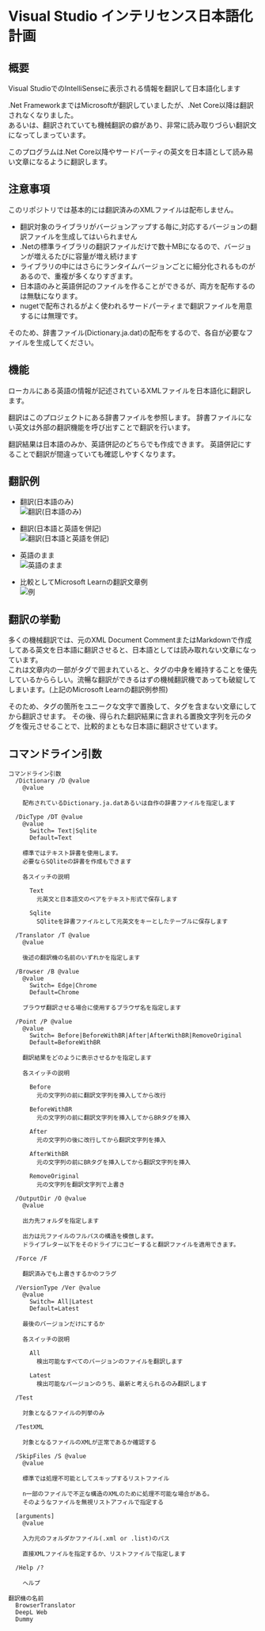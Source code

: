 ﻿# Visual Studio インテリセンス日本語化計画

## 概要
Visual StudioでのIntelliSenseに表示される情報を翻訳して日本語化します  

.Net FrameworkまではMicrosoftが翻訳していましたが、.Net Core以降は翻訳されなくなりました。  
あるいは、翻訳されていても機械翻訳の癖があり、非常に読み取りづらい翻訳文になってしまっています。



このプログラムは.Net Core以降やサードパーティの英文を日本語として読み易い文章になるように翻訳します。

## 注意事項
このリポジトリでは基本的には翻訳済みのXMLファイルは配布しません。

- 翻訳対象のライブラリがバージョンアップする毎に,対応するバージョンの翻訳ファイルを生成してはいられません
- .Netの標準ライブラリの翻訳ファイルだけで数十MBになるので、バージョンが増えるたびに容量が増え続けます
- ライブラリの中にはさらにランタイムバージョンごとに細分化されるものがあるので、重複が多くなりすぎます。
- 日本語のみと英語併記のファイルを作ることができるが、両方を配布するのは無駄になります。
- nugetで配布されるがよく使われるサードパーティまで翻訳ファイルを用意するには無理です。

そのため、辞書ファイル(Dictionary.ja.dat)の配布をするので、各自が必要なファイルを生成してください。

## 機能
ローカルにある英語の情報が記述されているXMLファイルを日本語化に翻訳します。

翻訳はこのプロジェクトにある辞書ファイルを参照します。
辞書ファイルにない英文は外部の翻訳機能を呼び出すことで翻訳を行います。

翻訳結果は日本語のみか、英語併記のどちらでも作成できます。
英語併記にすることで翻訳が間違っていても確認しやすくなります。

## 翻訳例
- 翻訳(日本語のみ)  
![翻訳(日本語のみ)](./doc/日本語のみ.png)

- 翻訳(日本語と英語を併記)  
![翻訳(日本語と英語を併記)](./doc/日英併記.png)

- 英語のまま  
![英語のまま](./doc/英語のみ.png)

- 比較としてMicrosoft Learnの翻訳文章例  
![例](./doc/learn.png)


## 翻訳の挙動
多くの機械翻訳では、元のXML Document CommentまたはMarkdownで作成してある英文を日本語に翻訳させると、日本語としては読み取れない文章になっています。  
これは文章内の一部がタグで囲まれていると、タグの中身を維持することを優先しているかららしい。流暢な翻訳ができるはずの機械翻訳機であっても破綻してしまいます。(上記のMicrosoft Learnの翻訳例参照)


そのため、タグの箇所をユニークな文字で置換して、タグを含まない文章にしてから翻訳させます。
その後、得られた翻訳結果に含まれる置換文字列を元のタグを復元させることで、比較的まともな日本語に翻訳させています。

## コマンドライン引数

```
コマンドライン引数
  /Dictionary /D @value
    @value

    配布されているDictionary.ja.datあるいは自作の辞書ファイルを指定します

  /DicType /DT @value
    @value
      Switch= Text|Sqlite
      Default=Text

    標準ではテキスト辞書を使用します。
    必要ならSQliteの辞書を作成もできます

    各スイッチの説明

      Text
        元英文と日本語文のペアをテキスト形式で保存します

      Sqlite
        SQliteを辞書ファイルとして元英文をキーとしたテーブルに保存します

  /Translator /T @value
    @value

    後述の翻訳機の名前のいずれかを指定します

  /Browser /B @value
    @value
      Switch= Edge|Chrome
      Default=Chrome

    ブラウザ翻訳させる場合に使用するブラウザ名を指定します

  /Point /P @value
    @value
      Switch= Before|BeforeWithBR|After|AfterWithBR|RemoveOriginal
      Default=BeforeWithBR

    翻訳結果をどのように表示させるかを指定します

    各スイッチの説明

      Before
        元の文字列の前に翻訳文字列を挿入してから改行

      BeforeWithBR
        元の文字列の前に翻訳文字列を挿入してからBRタグを挿入

      After
        元の文字列の後に改行してから翻訳文字列を挿入

      AfterWithBR
        元の文字列の前にBRタグを挿入してから翻訳文字列を挿入

      RemoveOriginal
        元の文字列を翻訳文字列で上書き

  /OutputDir /O @value
    @value

    出力先フォルダを指定します

    出力は元ファイルのフルパスの構造を模倣します。
    ドライブレター以下をそのドライブにコピーすると翻訳ファイルを適用できます。

  /Force /F

    翻訳済みでも上書きするかのフラグ

  /VersionType /Ver @value
    @value
      Switch= All|Latest
      Default=Latest

    最後のバージョンだけにするか

    各スイッチの説明

      All
        検出可能なすべてのバージョンのファイルを翻訳します

      Latest
        検出可能なバージョンのうち、最新と考えられるのみ翻訳します

  /Test

    対象となるファイルの列挙のみ

  /TestXML

    対象となるファイルのXMLが正常であるか確認する

  /SkipFiles /S @value
    @value

    標準では処理不可能としてスキップするリストファイル

    n一部のファイルで不正な構造のXMLのために処理不可能な場合がある。
    そのようなファイルを無視リストアフィルで指定する

  [arguments]
    @value

    入力元のフォルダかファイル(.xml or .list)のパス

    直接XMLファイルを指定するか、リストファイルで指定します

  /Help /?

    ヘルプ

翻訳機の名前
  BrowserTranslator
  DeepL Web
  Dummy
```

